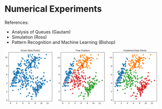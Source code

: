 # Numerical Experiments

References: 
- Analysis of Queues (Gautam)
- Simulation (Ross)
- Pattern Recognition and Machine Learning (Bishop)


![](/MachineLearning/GaussianMixtureModel/sample_plot.png)

